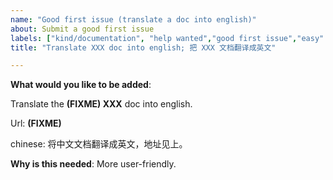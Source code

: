 ```yaml
---
name: "Good first issue (translate a doc into english)"
about: Submit a good first issue
labels: ["kind/documentation", "help wanted","good first issue","easy" ]
title: "Translate XXX doc into english; 把 XXX 文档翻译成英文"

---
```

<!-- Please only use this template for submitting good first issues -->

**What would you like to be added**:

Translate the **(FIXME) XXX** doc into english.

Url: **(FIXME)**

chinese:
将中文文档翻译成英文，地址见上。


**Why is this needed**:
More user-friendly.
